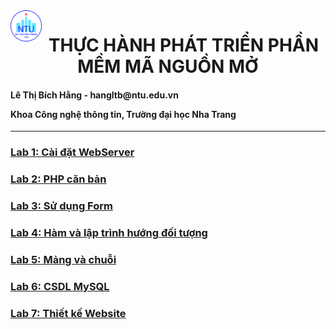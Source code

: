 <img style="float: left" src="NTU_logo.png" width="50" height="50"> 
<h1 align="center"> THỰC HÀNH PHÁT TRIỂN PHẦN MỀM MÃ NGUỒN MỞ
</h1>

<h4>
Lê Thị Bích Hằng - hangltb@ntu.edu.vn

Khoa Công nghệ thông tin, Trường đại học Nha Trang
</h4>

------------------

### [Lab 1: Cài đặt WebServer](https://github.com/ltbhang/PHP/tree/main/Lab1_WebServerInstallation)
### [Lab 2: PHP căn bản](https://github.com/ltbhang/PHP/tree/main/Lab2_BasicPHP)
### [Lab 3: Sử dụng Form]()
### [Lab 4: Hàm và lập trình hướng đối tượng]()
### [Lab 5: Mảng và chuỗi ]()
### [Lab 6: CSDL MySQL]()
### [Lab 7: Thiết kế Website]()
